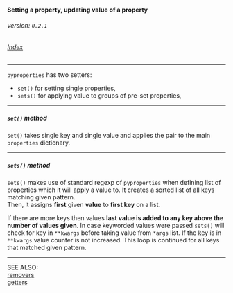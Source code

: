 #### Setting a property, updating value of a property
###### _version: ```0.2.1```_

###### [Index](index.mdown)
----


```pyproperties``` has two setters:


*   ```set()``` for setting single properties,
*   ```sets()``` for applying value to groups of pre-set properties,


----

##### ```set()``` method

```set()``` takes single key and single value and applies the pair to the main ```properties``` dictionary.


----

##### ```sets()``` method

```sets()``` makes use of standard regexp of ```pyproperties``` when defining list of properties which it will apply a value to. 
It creates a sorted list of all keys matching given pattern.  
Then, it assigns __first__ given __value__ to __first key__ on a list.  

If there are more keys then values __last value is added to any key above the number of values given__. 
In case keyworded values were passed ```sets()``` will check for key in ```**kwargs``` before taking value from ```*args``` list. 
If the key is in ```**kwargs``` value counter is not increased. This loop is continued for all keys that matched given pattern.


----

SEE ALSO:  
[removers](removers.mdown)  
[getters](getters.mdown)